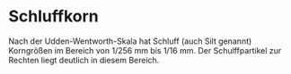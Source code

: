 # Schluffkorn

Nach der Udden-Wentworth-Skala hat Schluff (auch Silt genannt) Korngrößen im
Bereich von 1/256 mm bis 1/16 mm. Der Schulffpartikel zur Rechten liegt deutlich
in diesem Bereich.
